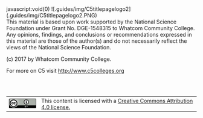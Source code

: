 </br>
</br>javascript:void(0)
![.guides/img/C5titlepagelogo2](.guides/img/C5titlepagelogo2.PNG)

</br>
This material is based upon work supported by the National Science Foundation under Grant No. DGE-1548315 to Whatcom Community College. Any opinions, findings, and conclusions or recommendations expressed in this material are those of the author(s) and do not necessarily reflect the views of the National Science Foundation.

(c) 2017 by Whatcom Community College. 

For more on C5 visit http://www.c5colleges.org

<table style="margin-top:60px">
<tr>
  <td>
   <img src=".guides/img/CCatributionlogo.png">
  </td>
  <td>
  This content is licensed with a <a href="https://creativecommons.org/licenses/by-sa/4.0/"> Creative Commons Attribution 4.0 license.</a>
  </td>
</tr>
</table>